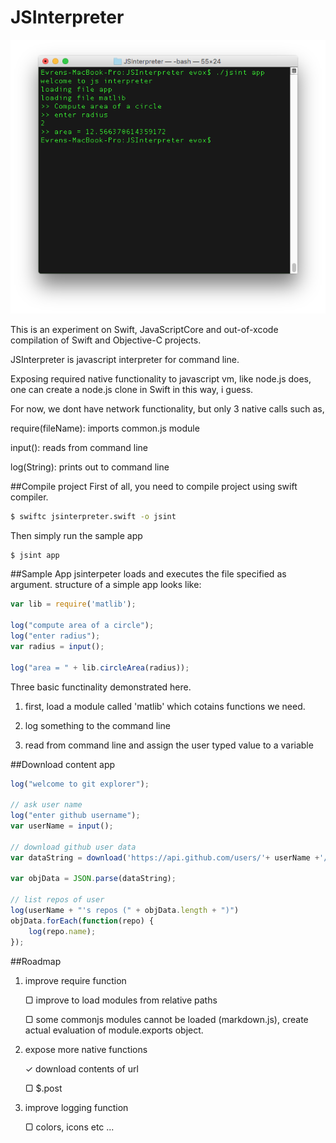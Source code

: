 JSInterpreter
=====================

![JSInterpreter](screen.png)

This is an experiment on Swift, JavaScriptCore and out-of-xcode compilation of
Swift and Objective-C projects. 

JSInterpreter is javascript interpreter for command line.

Exposing required native functionality to javascript vm, like node.js does, one can create a node.js clone in Swift in this way, i guess.

For now, we dont have network functionality, but only 3 native calls such as,

require(fileName): imports common.js module

input(): reads from command line

log(String): prints out to command line


##Compile project
First of all, you need to compile project using swift compiler.

```bash
$ swiftc jsinterpreter.swift -o jsint
```

Then simply run the sample app

```bash
$ jsint app
```

##Sample App
jsinterpeter loads and executes the file specified as argument.
structure of a simple app looks like:

```js
var lib = require('matlib');

log("compute area of a circle");
log("enter radius");
var radius = input();

log("area = " + lib.circleArea(radius));
```

Three basic functinality demonstrated here. 

1. first, load a module called 'matlib' which cotains  functions we need. 

2. log something to the command line

3. read from command line and assign the user typed value to a variable

##Download content app

```js
log("welcome to git explorer");

// ask user name
log("enter github username");
var userName = input();

// download github user data
var dataString = download('https://api.github.com/users/'+ userName +'/repos');

var objData = JSON.parse(dataString);

// list repos of user
log(userName + "'s repos (" + objData.length + ")")
objData.forEach(function(repo) {
	log(repo.name);
});
```


##Roadmap
1. improve require function

	▢ improve to load modules from relative paths

	▢ some commonjs modules cannot be loaded (markdown.js), create actual evaluation of module.exports object.

2. expose more native functions

	✓ download contents of url

	▢ $.post

3. improve logging function

	▢ colors, icons etc ...
